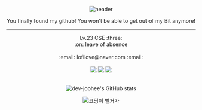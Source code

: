 <div align ="center">
  
![header](https://capsule-render.vercel.app/api?type=waving&color=A0BAED&text=Howdy~&nbsp;J!&nbsp;Drop&nbsp;the&nbsp;Bit!&fontColor=ffffff&fontSize=50&animation=fadeIn&AlignY=55)

</div>

<div align="center">
You finally found my github! You won't be able to get out of my Bit anymore!
</div>

<hr/>
<div align="center">
Lv.23 CSE&nbsp;:three: <br/>
:on:&nbsp;leave of absence
</div>
<br/>
<div align="center">
  :email:&nbsp;lofilove@naver.com&nbsp;:email:
</div>
<br/>
<div align="center">
  <a href="https://www.instagram.com/howdy9.16/" target="_blank"><img src="https://img.shields.io/badge/@howdy9.16-ff0069?style=for-the-badge&logo=instagram&logoColor=white"/></a>
<img src="https://img.shields.io/badge/github-181717?style=for-the-badge&logo=github&logoColor=white">
<img src="http://img.shields.io/badge/SparkAR-F5C83?style=for-the-badge&logo=SparkAR&logoColor=black">
</div>
<br/>
<div align="center">
  
![dev-joohee's GitHub stats](https://github-readme-stats.vercel.app/api?username=dev-joohee&show_icons=true&theme=nord)

</div>

<div align="center">
  
![코딩이&nbsp;별거가](https://i.pinimg.com/564x/94/27/f9/9427f9c986339f22d01c9cbe92584b9b.jpg)

</div>

